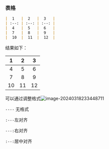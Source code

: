 
### 表格

```markdown
|  1   |  2   |  3   |
| :--: | :--: | :--: |
|  4   |  5   |  6   |
|  7   |  8   |  9   |
|  10  |  11  |  12  |
```

结果如下：

|  1   |  2   |  3   |
| :--: | :--: | :--: |
|  4   |  5   |  6   |
|  7   |  8   |  9   |
|  10  |  11  |  12  |

可以通过调整格式![image-20240318233448711](C:\Users\Lenovo\AppData\Roaming\Typora\typora-user-images\image-20240318233448711.png)

`----` 无格式

`:---`左对齐

`---:`右对齐

`:--:`居中对齐

